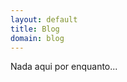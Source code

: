```yaml
---
layout: default
title: Blog
domain: blog
---
```

<div class="container">
	<div class="col-lg-12">
		<p>
			Nada aqui por enquanto...
		</p>
	</div>
</div>
